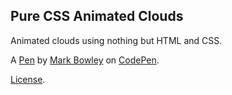 Pure CSS Animated Clouds
------------------------
Animated clouds using nothing but HTML and CSS.

A [Pen](http://codepen.io/Mark_Bowley/pen/xEbuI) by [Mark Bowley](http://codepen.io/Mark_Bowley) on [CodePen](http://codepen.io/).

[License](http://codepen.io/Mark_Bowley/pen/xEbuI/license).
